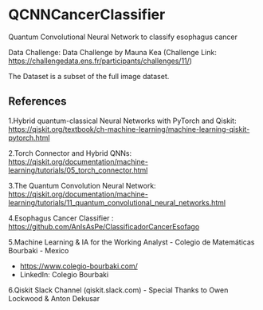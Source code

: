 # QCNNCancerClassifier

Quantum Convolutional Neural Network to classify esophagus cancer

Data Challenge: Data Challenge by Mauna Kea (Challenge Link: https://challengedata.ens.fr/participants/challenges/11/)

The Dataset is a subset of the full image dataset.

## References

1.Hybrid quantum-classical Neural Networks with PyTorch and Qiskit: https://qiskit.org/textbook/ch-machine-learning/machine-learning-qiskit-pytorch.html

2.Torch Connector and Hybrid QNNs: https://qiskit.org/documentation/machine-learning/tutorials/05_torch_connector.html

3.The Quantum Convolution Neural Network: https://qiskit.org/documentation/machine-learning/tutorials/11_quantum_convolutional_neural_networks.html

4.Esophagus Cancer Classifier : https://github.com/AnIsAsPe/ClassificadorCancerEsofago

5.Machine Learning & IA for the Working Analyst - Colegio de Matemáticas Bourbaki - Mexico
- https://www.colegio-bourbaki.com/
- LinkedIn: Colegio Bourbaki


6.Qiskit Slack Channel (qiskit.slack.com) - Special Thanks to Owen Lockwood & Anton Dekusar

